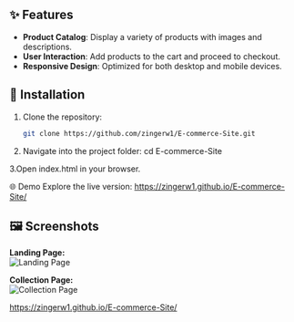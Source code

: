 
## ✨ Features

- **Product Catalog**: Display a variety of products with images and descriptions.
- **User Interaction**: Add products to the cart and proceed to checkout.
- **Responsive Design**: Optimized for both desktop and mobile devices.

## 🚀 Installation

1. Clone the repository:

   ```bash
   git clone https://github.com/zingerw1/E-commerce-Site.git

2. Navigate into the project folder:
cd E-commerce-Site

3.Open index.html in your browser.

🌐 Demo
Explore the live version: https://zingerw1.github.io/E-commerce-Site/

## 🖼 Screenshots
**Landing Page:**  
![Landing Page](LandingPage.png)

**Collection Page:**  
![Collection Page](CollectionPage.png)






https://zingerw1.github.io/E-commerce-Site/
